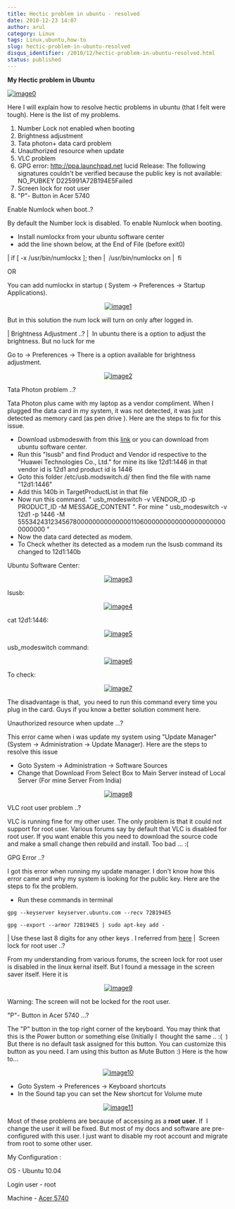 ```yaml
---
title: Hectic problem in ubuntu - resolved
date: 2010-12-23 14:07
author: arul
category: Linux
tags: Linux,ubuntu,how-to
slug: hectic-problem-in-ubuntu-resolved
disqus_identifier: /2010/12/hectic-problem-in-ubuntu-resolved.html
status: published
---
```


**My Hectic problem in Ubuntu**

[![image0](http://3.bp.blogspot.com/_X5tq9y9xv2s/TKjoyGZNheI/AAAAAAAAAi8/5gH6PxD0DtY/s320/thinking+ubuntu.jpg)](http://3.bp.blogspot.com/_X5tq9y9xv2s/TKjoyGZNheI/AAAAAAAAAi8/5gH6PxD0DtY/s1600/thinking+ubuntu.jpg)

Here I will explain how to resolve hectic problems in ubuntu (that I
felt were tough). Here is the list of my problems.

1.  Number Lock not enabled when booting
2.  Brightness adjustment
3.  Tata photon+ data card problem
4.  Unauthorized resource when update﻿
5.  VLC problem
6.  GPG error: <http://ppa.launchpad.net> lucid Release: The following
    signatures couldn\'t be verified because the public key is not
    available: NO_PUBKEY D225991A72B194E5Failed
7.  Screen lock for root user
8.  \"P\"- Button in Acer 5740﻿﻿

Enable Numlock when boot..?

By default the Number lock is disabled. To enable Numlock when booting.

-   Install numlockx from your ubuntu software center
-   add the line shown below, at the End of File (before exit0)

| if \[ -x /usr/bin/numlockx \]; then
|  /usr/bin/numlockx on
|  fi

OR

You can add numlockx in startup ( System → Preferences → Startup
Applications).

<div class="separator" style="clear: both; text-align: center;">

[![image1](http://3.bp.blogspot.com/_X5tq9y9xv2s/TROcpK9B-OI/AAAAAAAAAlI/HsZmcQpuYlM/s400/numlockx%2Bstartup.png)](http://3.bp.blogspot.com/_X5tq9y9xv2s/TROcpK9B-OI/AAAAAAAAAlI/HsZmcQpuYlM/s1600/numlockx%2Bstartup.png)

</div>

But in this solution the num lock will turn on only after logged in.

| Brightness Adjustment ..?
|  In ubuntu there is a option to adjust the brightness. But no luck for
  me

Go to → Preferences → There is a option available for brightness
adjustment.

<div class="separator" style="clear: both; text-align: center;">

[![image2](http://1.bp.blogspot.com/_X5tq9y9xv2s/TROgOZn2wsI/AAAAAAAAAlQ/ObB8Azl-53E/s400/brightness%2Bpreference.png)](http://1.bp.blogspot.com/_X5tq9y9xv2s/TROgOZn2wsI/AAAAAAAAAlQ/ObB8Azl-53E/s1600/brightness%2Bpreference.png)

</div>

Tata Photon problem ..?

Tata Photon plus came with my laptop as a vendor compliment. When I
plugged the data card in my system, it was not detected, it was just
detected as memory card (as pen drive ). Here are the steps to fix for
this issue.

-   Download usbmodeswith from this
    [link](https://launchpad.net/ubuntu/+archive/primary/+files/usb-modeswitch_1.1.0-2_i386.deb)
    or you can download from ubuntu software center.
-   Run this \"lsusb\" and find Product and Vendor id respective to the
    \"Huawei Technologies Co., Ltd.\" for mine its like 12d1:1446 in
    that vendor id is 12d1 and product id is 1446
-   Goto this folder /etc/usb.modswitch.d/ then find the file with name
    \"12d1:1446\"
-   Add this 140b in TargetProductList in that file
-   Now run this command. \" usb_modeswitch -v VENDOR_ID -p PRODUCT_ID
    -M MESSAGE_CONTENT \". For mine \" usb_modeswitch -v 12d1 -p 1446 -M
    55534243123456780000000000000011060000000000000000000000000000 \"
-   Now the data card detected as modem.
-   To Check whether its detected as a modem run the lsusb command its
    changed to 12d1:140b

Ubuntu Software Center:

<div class="separator" style="clear: both; text-align: center;">

[![image3](http://4.bp.blogspot.com/_X5tq9y9xv2s/TROTxIvOYgI/AAAAAAAAAkg/pJs-ZiTCl5k/s400/usb%2Bmodeswitch-Ubuntu%2BSoftware%2BCenter.png)](http://4.bp.blogspot.com/_X5tq9y9xv2s/TROTxIvOYgI/AAAAAAAAAkg/pJs-ZiTCl5k/s1600/usb%2Bmodeswitch-Ubuntu%2BSoftware%2BCenter.png)

</div>

lsusb:

<div class="separator" style="clear: both; text-align: center;">

[![image4](http://4.bp.blogspot.com/_X5tq9y9xv2s/TROUuPlivVI/AAAAAAAAAko/7-msl5lSre8/s400/lsusb-terminal.png)](http://4.bp.blogspot.com/_X5tq9y9xv2s/TROUuPlivVI/AAAAAAAAAko/7-msl5lSre8/s1600/lsusb-terminal.png)

</div>

cat 12d1:1446:

<div class="separator" style="clear: both; text-align: center;">

[![image5](http://4.bp.blogspot.com/_X5tq9y9xv2s/TROW_nPIlKI/AAAAAAAAAkw/oE0PtAA5fTg/s400/cat%2B12d1%253A1446.png)](http://4.bp.blogspot.com/_X5tq9y9xv2s/TROW_nPIlKI/AAAAAAAAAkw/oE0PtAA5fTg/s1600/cat%2B12d1%253A1446.png)﻿

</div>

usb_modeswitch command:

<div class="separator" style="clear: both; text-align: center;">

[![image6](http://1.bp.blogspot.com/_X5tq9y9xv2s/TROZRYE6aKI/AAAAAAAAAk4/mQvDFEjblc0/s400/usb_modeswitch.png)](http://1.bp.blogspot.com/_X5tq9y9xv2s/TROZRYE6aKI/AAAAAAAAAk4/mQvDFEjblc0/s1600/usb_modeswitch.png)

</div>

To check:

<div class="separator" style="clear: both; text-align: center;">

[![image7](http://1.bp.blogspot.com/_X5tq9y9xv2s/TROaRxmEdkI/AAAAAAAAAlA/EuwPi7sXNZ8/s400/lsusb-to%2Bcheck.png)](http://1.bp.blogspot.com/_X5tq9y9xv2s/TROaRxmEdkI/AAAAAAAAAlA/EuwPi7sXNZ8/s1600/lsusb-to%2Bcheck.png)

</div>

The disadvantage is that,  you need to run this command every time you
plug in the card. Guys if you know a better solution comment here.

Unauthorized resource when update \...?

This error came when i was update my system using \"Update Manager\"
(System → Administration → Update Manager). Here are the steps to
resolve this issue

-   Goto System → Administration → Software Sources
-   Change that Download From Select Box to Main Server instead of Local
    Server (For mine Server From India)

<div class="separator" style="clear: both; text-align: center;">

[![image8](http://2.bp.blogspot.com/_X5tq9y9xv2s/TROQKMA4AnI/AAAAAAAAAkY/yF7J5SgkNok/s400/Screenshot-Software%2BSources.png)](http://2.bp.blogspot.com/_X5tq9y9xv2s/TROQKMA4AnI/AAAAAAAAAkY/yF7J5SgkNok/s1600/Screenshot-Software%2BSources.png)

</div>
<div class="separator" style="clear: both; text-align: left;">

VLC root user problem ..?

</div>
<div class="separator" style="clear: both; text-align: left;">

VLC is running fine for my other user. The only problem is that it could
not support for root user. Various forums say by default that VLC is
disabled for root user. If you want enable this you need to download the
source code and make a small change then rebuild and install. Too bad
\... :(

</div>
<div class="separator" style="clear: both; text-align: left;">

GPG Error ..?

</div>
<div class="separator" style="clear: both; text-align: left;">

I got this error when running my update manager. I don\'t know how this
error came and why my system is looking for the public key. Here are the
steps to fix the problem.

</div>
<div class="separator" style="clear: both; text-align: left;">

-   Run these commands in terminal

</div>

    gpg --keyserver keyserver.ubuntu.com --recv 72B194E5

    gpg --export --armor 72B194E5 | sudo apt-key add -

| Use these last 8 digits for any other keys . I referred from
  [here](http://ubuntuforums.org/showthread.php?t=1046158)
|  Screen lock for root user ..?

From my understanding from various forums, the screen lock for root user
is disabled in the linux kernal itself. But I found a message in the
screen saver itself. Here it is

<div style="clear: both; text-align: center;">

[![image9](http://4.bp.blogspot.com/_X5tq9y9xv2s/TROi8zrTKWI/AAAAAAAAAlY/Hrh7D2VwvbU/s400/root%2Bscreen%2Block.png)](http://4.bp.blogspot.com/_X5tq9y9xv2s/TROi8zrTKWI/AAAAAAAAAlY/Hrh7D2VwvbU/s1600/root%2Bscreen%2Block.png)

</div>
<div>

Warning: The screen will not be locked for the root user.

</div>
<div>

\"P\"- Button in Acer 5740﻿﻿ \...?

</div>
<div>

The \"P\" button in the top right corner of the keyboard. You may think
that this is the Power button or something else (Initially I  thought
the same .. :(  ) But there is no default task assigned for this button.
You can customize this button as you need. I am using this button as
Mute Button :) Here is the how to\...

</div>
<div class="separator" style="clear: both; text-align: center;">

[![image10](http://4.bp.blogspot.com/_X5tq9y9xv2s/TROlZQBhmvI/AAAAAAAAAlg/wCAcxLSVdIo/s400/acer%2B5740%2Bp%2Bbutton.jpg)](http://4.bp.blogspot.com/_X5tq9y9xv2s/TROlZQBhmvI/AAAAAAAAAlg/wCAcxLSVdIo/s1600/acer%2B5740%2Bp%2Bbutton.jpg)

</div>
<div>

-   Goto System → Preferences → Keyboard shortcuts
-   In the Sound tap you can set the New shortcut for Volume mute

</div>
<div>
<div class="separator" style="clear: both; text-align: center;">

[![image11](http://4.bp.blogspot.com/_X5tq9y9xv2s/TROnINJaJ3I/AAAAAAAAAlo/jYaYYMt3Xa0/s400/mute%2B-%2BKeyboard%2BShortcuts.png)](http://4.bp.blogspot.com/_X5tq9y9xv2s/TROnINJaJ3I/AAAAAAAAAlo/jYaYYMt3Xa0/s1600/mute%2B-%2BKeyboard%2BShortcuts.png)

</div>

Most of these problems are because of accessing as a **root user**. If 
I change the user it will be fixed. But most of my docs and software are
pre-configured with this user. I just want to disable my root account
and migrate from root to some other user.

My Configuration :

</div>

OS - Ubuntu 10.04

Login user - root

Machine - [Acer
5740](http://www.arulraj.net/2010/06/install-ubuntu-10-04-in-acer-5740.html)
